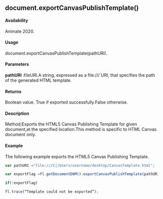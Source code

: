 ## document.exportCanvasPublishTemplate()

#### Availability

Animate 2020.

#### Usage
document.exportCanvasPublishTemplate(pathURI).

#### Parameters

**pathURI** :fileURI.A string, expressed as a file:/// URI, that specifies the path of the generated HTML template.

#### Returns

Boolean value.
True if exported successfully.False otherwise.

#### Description

Method;Exports the HTML5 Canvas Publishing Template for given document,at the specified location.This method is specific to HTML Canvas document only.

#### Example
The following example exports the HTML5 Canvas Publishing Template.

```javascript
var pathURI ="file:///C|/Users/username/desktop/CanvasTemplate.html";

var exportFlag =fl.getDocumentDOM().exportCanvasPublishTemplate(pathURI);

if(!exportFlag)

fl.trace(“Template could not be exported”);

```

